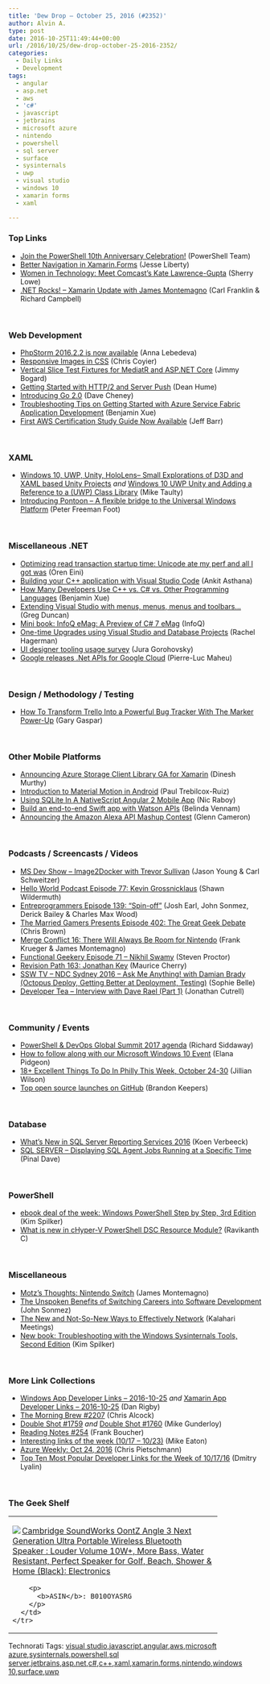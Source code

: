 ```yaml
---
title: 'Dew Drop – October 25, 2016 (#2352)'
author: Alvin A.
type: post
date: 2016-10-25T11:49:44+00:00
url: /2016/10/25/dew-drop-october-25-2016-2352/
categories:
  - Daily Links
  - Development
tags:
  - angular
  - asp.net
  - aws
  - 'c#'
  - javascript
  - jetbrains
  - microsoft azure
  - nintendo
  - powershell
  - sql server
  - surface
  - sysinternals
  - uwp
  - visual studio
  - windows 10
  - xamarin forms
  - xaml

---
```

### <a name="top"></a>Top Links

  * <a href="https://blogs.msdn.microsoft.com/powershell/2016/10/24/join-the-powershell-10th-anniversary-celebration/" target="_blank">Join the PowerShell 10th Anniversary Celebration!</a> (PowerShell Team)
  * <a href="http://jesseliberty.com/2016/10/21/better-navigation-in-xamarin-forms/" target="_blank">Better Navigation in Xamarin.Forms</a> (Jesse Liberty)
  * <a href="http://blogs.splunk.com/2016/10/24/women-in-technology-meet-comcasts-kate-lawrence-gupta/" target="_blank">Women in Technology: Meet Comcast’s Kate Lawrence-Gupta</a> (Sherry Lowe)
  * <a href="http://www.dotnetrocks.com/default.aspx?ShowNum=1365" target="_blank">.NET Rocks! &#8211; Xamarin Update with James Montemagno</a> (Carl Franklin & Richard Campbell)

&nbsp;

### <a name="web"></a>Web Development

  * <a href="https://blog.jetbrains.com/phpstorm/2016/10/phpstorm-2016-2-2-is-now-available/" target="_blank">PhpStorm 2016.2.2 is now available</a> (Anna Lebedeva)
  * <a href="https://css-tricks.com/responsive-images-css/" target="_blank">Responsive Images in CSS</a> (Chris Coyier)
  * <a href="http://feedproxy.google.com/~r/GrabBagOfT/~3/mQXvH3UC0fA/" target="_blank">Vertical Slice Test Fixtures for MediatR and ASP.NET Core</a> (Jimmy Bogard)
  * <a href="http://feedproxy.google.com/~r/DeanHumesBlog/~3/HgDyNl9jsWk/10152" target="_blank">Getting Started with HTTP/2 and Server Push</a> (Dean Hume)
  * <a href="http://dave.cheney.net/2016/10/25/introducing-go-2-0" target="_blank">Introducing Go 2.0</a> (Dave Cheney)
  * <a href="https://blogs.msdn.microsoft.com/zxue/2016/10/24/troubleshooting-tips-for-getting-started-with-azure-service-fabric-application-development/" target="_blank">Troubleshooting Tips on Getting Started with Azure Service Fabric Application Development</a> (Benjamin Xue)
  * <a href="http://feedproxy.google.com/~r/AmazonWebServicesBlog/~3/FsfMH0Jdc58/" target="_blank">First AWS Certification Study Guide Now Available</a> (Jeff Barr)

&nbsp;

### <a name="silverlight"></a>XAML

  * <a href="http://feedproxy.google.com/~r/mtaulty/~3/dk8UhdFTUiU/" target="_blank">Windows 10, UWP, Unity, HoloLens– Small Explorations of D3D and XAML based Unity Projects</a> _and_ <a href="http://feedproxy.google.com/~r/mtaulty/~3/hbekTs_BII0/" target="_blank">Windows 10 UWP Unity and Adding a Reference to a (UWP) Class Library</a> (Mike Taulty)
  * <a href="http://feedproxy.google.com/~r/PeterFoot/~3/g4T0Dck-90c/" target="_blank">Introducing Pontoon – A flexible bridge to the Universal Windows Platform</a> (Peter Freeman Foot)

&nbsp;

### <a name="dotnet"></a>Miscellaneous .NET

  * <a href="http://feedproxy.google.com/~r/AyendeRahien/~3/NkexroOh7mg/optimizing-read-transaction-startup-time-unicode-ate-my-perf-and-all-i-got-was" target="_blank">Optimizing read transaction startup time: Unicode ate my perf and all I got was</a> (Oren Eini)
  * <a href="https://blogs.msdn.microsoft.com/vcblog/2016/10/24/building-your-c-application-with-visual-studio-code/" target="_blank">Building your C++ application with Visual Studio Code</a> (Ankit Asthana)
  * <a href="https://blogs.msdn.microsoft.com/zxue/2016/10/24/how-many-developers-use-c-vs-c-vs-other-programming-languages/" target="_blank">How Many Developers Use C++ vs. C# vs. Other Programming Languages</a> (Benjamin Xue)
  * <a href="https://channel9.msdn.com/coding4fun/blog/Extending-Visual-Studio-with-menus-menus-menus-and-toolbars?WT.mc_id=DX_MVP4025064" target="_blank">Extending Visual Studio with menus, menus, menus and toolbars&#8230;</a> (Greg Duncan)
  * <a href="http://www.infoq.com/minibooks/emag-c-sharp-preview?utm_campaign=infoq_content&utm_source=infoq&utm_medium=feed&utm_term=global" target="_blank">Mini book: InfoQ eMag: A Preview of C# 7 eMag</a> (InfoQ)
  * <a href="https://blog.falafel.com/one-time-upgrade-scripts-using-visual-studio-database-projects/" target="_blank">One-time Upgrades using Visual Studio and Database Projects</a> (Rachel Hagerman)
  * <a href="https://blog.jetbrains.com/dotnet/2016/10/24/ui-designer-tooling-usage-survey/" target="_blank">UI designer tooling usage survey</a> (Jura Gorohovsky)
  * <a href="http://www.infoq.com/news/2016/10/dotnet-google-cloud?utm_campaign=infoq_content&utm_source=infoq&utm_medium=feed&utm_term=global" target="_blank">Google releases .Net APIs for Google Cloud</a> (Pierre-Luc Maheu)

&nbsp;

### <a name="design"></a>Design / Methodology / Testing

  * <a href="http://blog.trello.com/how-to-transform-trello-into-a-powerful-bug-tracker-with-the-marker-power-up" target="_blank">How To Transform Trello Into a Powerful Bug Tracker With The Marker Power-Up</a> (Gary Gaspar)

&nbsp;

### <a name="mobile"></a>Other Mobile Platforms

  * <a href="https://azure.microsoft.com/blog/announcing-storage-client-library-ga-for-xamarin/" target="_blank">Announcing Azure Storage Client Library GA for Xamarin</a> (Dinesh Murthy)
  * <a href="https://code.tutsplus.com/articles/introduction-to-material-motion-in-android--cms-27375" target="_blank">Introduction to Material Motion in Android</a> (Paul Trebilcox-Ruiz)
  * <a href="https://www.thepolyglotdeveloper.com/2016/10/using-sqlite-in-a-nativescript-angular-2-mobile-app/" target="_blank">Using SQLite In A NativeScript Angular 2 Mobile App</a> (Nic Raboy)
  * <a href="https://developer.ibm.com/swift/2016/10/24/build-end-end-swift-app-watson-apis/" target="_blank">Build an end-to-end Swift app with Watson APIs</a> (Belinda Vennam)
  * <a href="http://developer.amazon.com/post/Tx1S7CW2HPXPA4X/Announcing-the-Amazon-Alexa-API-Mashup-Contest" target="_blank">Announcing the Amazon Alexa API Mashup Contest</a> (Glenn Cameron)

&nbsp;

### <a name="podcasts"></a>Podcasts / Screencasts / Videos

  * <a href="http://msdevshow.com/2016/10/image2docker-with-trevor-sullivan/" target="_blank">MS Dev Show &#8211; Image2Docker with Trevor Sullivan</a> (Jason Young & Carl Schweitzer)
  * <a href="http://hwpod.libsyn.com/episode-77-kevin-grossnicklaus" target="_blank">Hello World Podcast Episode 77: Kevin Grossnicklaus</a> (Shawn Wildermuth)
  * <a href="http://entreprogrammers.com/episode-139-spin-off/" target="_blank">Entreprogrammers Episode 139: “Spin-off”</a> (Josh Earl, John Sonmez, Derick Bailey & Charles Max Wood)
  * <a href="http://www.themarriedgamers.net/the-married-gamers-presents-episode-402-the-great-geek-debate/" target="_blank">The Married Gamers Presents Episode 402: The Great Geek Debate</a> (Chris Brown)
  * <a href="http://www.mergeconflict.fm/episodes/50261-merge-conflict-16-there-will-always-be-room-for-nintendo" target="_blank">Merge Conflict 16: There Will Always Be Room for Nintendo</a> (Frank Krueger & James Montemagno)
  * <a href="https://www.functionalgeekery.com/episode-71-nikhil-swamy/" target="_blank">Functional Geekery Episode 71 – Nikhil Swamy</a> (Steven Proctor)
  * <a href="http://revisionpath.simplecast.fm/episodes/44850-163-jonathan-key" target="_blank">Revision Path 163: Jonathan Key</a> (Maurice Cherry)
  * <a href="http://tv.ssw.com/6824/ndc-sydney-2016-ask-me-anything-damian-brady" target="_blank">SSW TV &#8211; NDC Sydney 2016 – Ask Me Anything! with Damian Brady (Octopus Deploy, Getting Better at Deployment, Testing)</a> (Sophie Belle)
  * <a href="http://feedproxy.google.com/~r/DeveloperTea/~3/uujeUsE4ji8/50471-interview-with-dave-rael-part-1" target="_blank">Developer Tea &#8211; Interview with Dave Rael (Part 1)</a> (Jonathan Cutrell)

&nbsp;

### <a name="events"></a>Community / Events

  * <a href="https://powershell.org/2016/10/25/powershell-devops-global-summit-2017-agenda/" target="_blank">PowerShell & DevOps Global Summit 2017 agenda</a> (Richard Siddaway)
  * <a href="http://blogs.windows.com/windowsexperience/2016/10/24/how-to-follow-along-with-our-microsoft-windows-10-event/?WT.mc_id=DX_MVP4025064" target="_blank">How to follow along with our Microsoft Windows 10 Event</a> (Elana Pidgeon)
  * <a href="http://www.uwishunu.com/2016/10/18-excellent-things-philly-week-october-24-30/" target="_blank">18+ Excellent Things To Do In Philly This Week, October 24-30</a> (Jillian Wilson)
  * <a href="https://github.com/blog/2268-top-open-source-launches-on-github" target="_blank">Top open source launches on GitHub</a> (Brandon Keepers)

&nbsp;

### <a name="sql"></a>Database

  * <a href="http://feedproxy.google.com/~r/MSSQLTips-LatestSqlServerTips/~3/ywOgtVBcZ9s/tip.asp" target="_blank">What&#8217;s New in SQL Server Reporting Services 2016</a> (Koen Verbeeck)
  * <a href="http://blog.sqlauthority.com/2016/10/25/sql-server-sql-agent-jobs-running-specific-time/" target="_blank">SQL SERVER – Displaying SQL Agent Jobs Running at a Specific Time</a> (Pinal Dave)

&nbsp;

### <a name="ps"></a>PowerShell

  * <a href="https://blogs.msdn.microsoft.com/microsoft_press/2016/10/24/ebook-deal-of-the-week-windows-powershell-step-by-step-3rd-edition/" target="_blank">ebook deal of the week: Windows PowerShell Step by Step, 3rd Edition</a> (Kim Spilker)
  * <a href="http://www.powershellmagazine.com/2016/10/24/what-is-new-in-chyper-v-powershell-dsc-resource-module/" target="_blank">What is new in cHyper-V PowerShell DSC Resource Module?</a> (Ravikanth C)

&nbsp;

### <a name="misc"></a>Miscellaneous

  * <a href="http://motzcod.es/post/152251748988" target="_blank">Motz’s Thoughts: Nintendo Switch</a> (James Montemagno)
  * <a href="https://simpleprogrammer.com/2016/10/24/switching-careers-into-software-development/" target="_blank">The Unspoken Benefits of Switching Careers into Software Development</a> (John Sonmez)
  * <a href="http://blog.kalaharimeetings.com/2016/10/24/the-new-and-not-so-new-ways-to-effectively-network/" target="_blank">The New and Not-So-New Ways to Effectively Network</a> (Kalahari Meetings)
  * <a href="https://blogs.msdn.microsoft.com/microsoft_press/2016/10/24/new-book-troubleshooting-with-the-windows-sysinternals-tools-second-edition/" target="_blank">New book: Troubleshooting with the Windows Sysinternals Tools, Second Edition</a> (Kim Spilker)

&nbsp;

### <a name="links"></a>More Link Collections

  * <a href="http://windowsappdev.com/2016/10/windows-app-developer-links-2016-10-25/" target="_blank">Windows App Developer Links &#8211; 2016-10-25</a> _and_ <a href="http://allaboutxamarin.com/2016/10/xamarin-app-developer-links-2016-10-25/" target="_blank">Xamarin App Developer Links &#8211; 2016-10-25</a> (Dan Rigby)
  * <a href="http://feedproxy.google.com/~r/ReflectivePerspective/~3/7UuVb1sryN0/" target="_blank">The Morning Brew #2207</a> (Chris Alcock)
  * <a href="http://afreshcup.com/home/2016/10/24/double-shot-1759.html" target="_blank">Double Shot #1759</a> _and_ <a href="http://afreshcup.com/home/2016/10/25/double-shot-1760.html" target="_blank">Double Shot #1760</a> (Mike Gunderloy)
  * <a href="http://www.frankysnotes.com/2016/10/reading-notes-254.html" target="_blank">Reading Notes #254</a> (Frank Boucher)
  * <a href="https://samestuffdifferentday.com/2016/10/24/interesting-links-of-the-week-1017-1023/" target="_blank">Interesting links of the week (10/17 – 10/23)</a> (Mike Eaton)
  * <a href="https://buildazure.com/2016/10/24/azure-weekly-oct-24-2016/" target="_blank">Azure Weekly: Oct 24, 2016</a> (Chris Pietschmann)
  * <a href="http://www.lyalin.com/2016/10/24/top-ten-most-popular-developer-links-for-the-week-of-101716/" target="_blank">Top Ten Most Popular Developer Links for the Week of 10/17/16</a> (Dmitry Lyalin)

&nbsp;

### <a name="shelf"></a>The Geek Shelf

<div id="scid:7dc1bd33-94bd-46fd-a20b-0131235bcd47:9a06dc34-28a2-43a4-a916-8b7e443a48eb" class="wlWriterEditableSmartContent" style="float: none; padding-bottom: 0px; padding-top: 0px; padding-left: 0px; margin: 0px; display: inline; padding-right: 0px">
  <table cellspacing="0" cellpadding="2" width="400" border="0" unselectable="on">
    <tr>
      <td valign="top" width="400">
        <p>
          <a title="Cambridge SoundWorks OontZ Angle 3 Next Generation Ultra Portable Wireless Bluetooth Speaker : Louder Volume 10W+, More Bass, Water Resistant, Perfect Speaker for Golf, Beach, Shower & Home (Black): Electronics" href="http://www.amazon.com/exec/obidos/ASIN/B010OYASRG/amavin-20"><img data-recalc-dims="1" decoding="async" src="https://i0.wp.com/images.amazon.com/images/P/B010OYASRG.01.MZZZZZZZ.jpg?w=660" border="0" align="left" style="float:left" />Cambridge SoundWorks OontZ Angle 3 Next Generation Ultra Portable Wireless Bluetooth Speaker : Louder Volume 10W+, More Bass, Water Resistant, Perfect Speaker for Golf, Beach, Shower & Home (Black): Electronics</a>
        </p>
        
        <p>
          <b>ASIN</b>: B010OYASRG
        </p>
      </td>
    </tr>
  </table>
</div>

<div id="scid:77ECF5F8-D252-44F5-B4EB-D463C5396A79:eb4ecb6a-1f8a-445a-95d1-58c2cd90c00d" class="wlWriterEditableSmartContent" style="float: none; padding-bottom: 0px; padding-top: 0px; padding-left: 0px; margin: 0px; display: inline; padding-right: 0px">
  Technorati Tags: <a href="http://technorati.com/tags/visual+studio" rel="tag">visual studio</a>,<a href="http://technorati.com/tags/javascript" rel="tag">javascript</a>,<a href="http://technorati.com/tags/angular" rel="tag">angular</a>,<a href="http://technorati.com/tags/aws" rel="tag">aws</a>,<a href="http://technorati.com/tags/microsoft+azure" rel="tag">microsoft azure</a>,<a href="http://technorati.com/tags/sysinternals" rel="tag">sysinternals</a>,<a href="http://technorati.com/tags/powershell" rel="tag">powershell</a>,<a href="http://technorati.com/tags/sql+server" rel="tag">sql server</a>,<a href="http://technorati.com/tags/jetbrains" rel="tag">jetbrains</a>,<a href="http://technorati.com/tags/asp.net" rel="tag">asp.net</a>,<a href="http://technorati.com/tags/c%23" rel="tag">c#</a>,<a href="http://technorati.com/tags/c%2b%2b" rel="tag">c++</a>,<a href="http://technorati.com/tags/xaml" rel="tag">xaml</a>,<a href="http://technorati.com/tags/xamarin.forms" rel="tag">xamarin.forms</a>,<a href="http://technorati.com/tags/nintendo" rel="tag">nintendo</a>,<a href="http://technorati.com/tags/windows+10" rel="tag">windows 10</a>,<a href="http://technorati.com/tags/surface" rel="tag">surface</a>,<a href="http://technorati.com/tags/uwp" rel="tag">uwp</a>
</div>